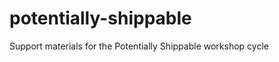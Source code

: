 potentially-shippable
=====================

Support materials for the Potentially Shippable workshop cycle

